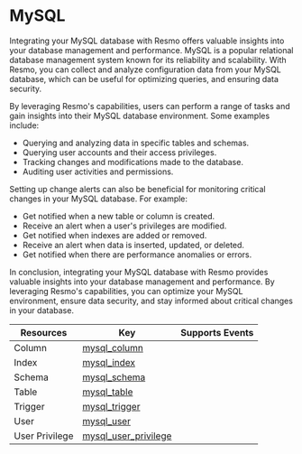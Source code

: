 MySQL
=====
Integrating your MySQL database with Resmo offers valuable insights into your database management and performance. MySQL is a popular relational database management system known for its reliability and scalability. With Resmo, you can collect and analyze configuration data from your MySQL database, which can be useful for optimizing queries, and ensuring data security.

By leveraging Resmo's capabilities, users can perform a range of tasks and gain insights into their MySQL database environment. Some examples include:

* Querying and analyzing data in specific tables and schemas.
* Querying user accounts and their access privileges.
* Tracking changes and modifications made to the database.
* Auditing user activities and permissions.

Setting up change alerts can also be beneficial for monitoring critical changes in your MySQL database. For example:

* Get notified when a new table or column is created.
* Receive an alert when a user's privileges are modified.
* Get notified when indexes are added or removed.
* Receive an alert when data is inserted, updated, or deleted.
* Get notified when there are performance anomalies or errors.

In conclusion, integrating your MySQL database with Resmo provides valuable insights into your database management and performance. By leveraging Resmo's capabilities, you can optimize your MySQL environment, ensure data security, and stay informed about critical changes in your database.

| **Resources**  | **Key**                                             | **Supports Events** |
| -------------- | --------------------------------------------------- | ------------------- |
| Column         | [mysql\_column](mysql\_column.md)                   |                     |
| Index          | [mysql\_index](mysql\_index.md)                     |                     |
| Schema         | [mysql\_schema](mysql\_schema.md)                   |                     |
| Table          | [mysql\_table](mysql\_table.md)                     |                     |
| Trigger        | [mysql\_trigger](mysql\_trigger.md)                 |                     |
| User           | [mysql\_user](mysql\_user.md)                       |                     |
| User Privilege | [mysql\_user\_privilege](mysql\_user\_privilege.md) |                     |
